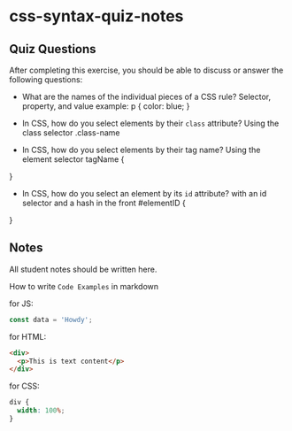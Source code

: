 # css-syntax-quiz-notes

## Quiz Questions

After completing this exercise, you should be able to discuss or answer the following questions:

- What are the names of the individual pieces of a CSS rule?
  Selector, property, and value
  example: p {
  color: blue;
  }

- In CSS, how do you select elements by their `class` attribute?
  Using the class selector .class-name
- In CSS, how do you select elements by their tag name?
  Using the element selector
  tagName {

}

- In CSS, how do you select an element by its `id` attribute?
  with an id selector and a hash in the front
  #elementID {

}

## Notes

All student notes should be written here.

How to write `Code Examples` in markdown

for JS:

```javascript
const data = 'Howdy';
```

for HTML:

```html
<div>
  <p>This is text content</p>
</div>
```

for CSS:

```css
div {
  width: 100%;
}
```
